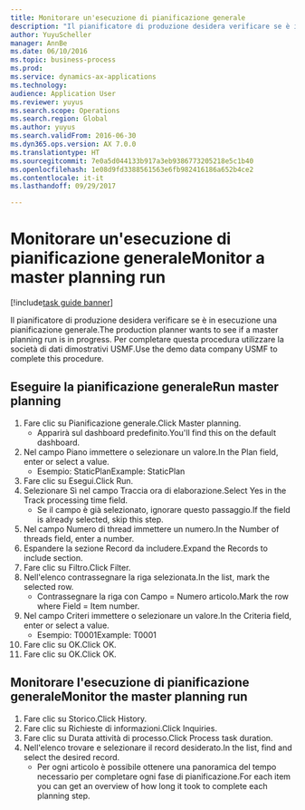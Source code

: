 ```yaml
--- 
title: Monitorare un'esecuzione di pianificazione generale
description: "Il pianificatore di produzione desidera verificare se è in esecuzione una pianificazione generale."
author: YuyuScheller
manager: AnnBe
ms.date: 06/10/2016
ms.topic: business-process
ms.prod: 
ms.service: dynamics-ax-applications
ms.technology: 
audience: Application User
ms.reviewer: yuyus
ms.search.scope: Operations
ms.search.region: Global
ms.author: yuyus
ms.search.validFrom: 2016-06-30
ms.dyn365.ops.version: AX 7.0.0
ms.translationtype: HT
ms.sourcegitcommit: 7e0a5d044133b917a3eb9386773205218e5c1b40
ms.openlocfilehash: 1e08d9fd3388561563e6fb982416186a652b4ce2
ms.contentlocale: it-it
ms.lasthandoff: 09/29/2017

---
```

# <a name="monitor-a-master-planning-run"></a><span data-ttu-id="6d625-103">Monitorare un'esecuzione di pianificazione generale</span><span class="sxs-lookup"><span data-stu-id="6d625-103">Monitor a master planning run</span></span>

[!include[task guide banner](../../includes/task-guide-banner.md)]

<span data-ttu-id="6d625-104">Il pianificatore di produzione desidera verificare se è in esecuzione una pianificazione generale.</span><span class="sxs-lookup"><span data-stu-id="6d625-104">The production planner wants to see if a master planning run is in progress.</span></span> <span data-ttu-id="6d625-105">Per completare questa procedura utilizzare la società di dati dimostrativi USMF.</span><span class="sxs-lookup"><span data-stu-id="6d625-105">Use the demo data company USMF to complete this procedure.</span></span>


## <a name="run-master-planning"></a><span data-ttu-id="6d625-106">Eseguire la pianificazione generale</span><span class="sxs-lookup"><span data-stu-id="6d625-106">Run master planning</span></span>
1. <span data-ttu-id="6d625-107">Fare clic su Pianificazione generale.</span><span class="sxs-lookup"><span data-stu-id="6d625-107">Click Master planning.</span></span>
    * <span data-ttu-id="6d625-108">Apparirà sul dashboard predefinito.</span><span class="sxs-lookup"><span data-stu-id="6d625-108">You'll find this on the default dashboard.</span></span>  
2. <span data-ttu-id="6d625-109">Nel campo Piano immettere o selezionare un valore.</span><span class="sxs-lookup"><span data-stu-id="6d625-109">In the Plan field, enter or select a value.</span></span>
    * <span data-ttu-id="6d625-110">Esempio: StaticPlan</span><span class="sxs-lookup"><span data-stu-id="6d625-110">Example: StaticPlan</span></span>  
3. <span data-ttu-id="6d625-111">Fare clic su Esegui.</span><span class="sxs-lookup"><span data-stu-id="6d625-111">Click Run.</span></span>
4. <span data-ttu-id="6d625-112">Selezionare Sì nel campo Traccia ora di elaborazione.</span><span class="sxs-lookup"><span data-stu-id="6d625-112">Select Yes in the Track processing time field.</span></span>
    * <span data-ttu-id="6d625-113">Se il campo è già selezionato, ignorare questo passaggio.</span><span class="sxs-lookup"><span data-stu-id="6d625-113">If the field is already selected, skip this step.</span></span>  
5. <span data-ttu-id="6d625-114">Nel campo Numero di thread immettere un numero.</span><span class="sxs-lookup"><span data-stu-id="6d625-114">In the Number of threads field, enter a number.</span></span>
6. <span data-ttu-id="6d625-115">Espandere la sezione Record da includere.</span><span class="sxs-lookup"><span data-stu-id="6d625-115">Expand the Records to include section.</span></span>
7. <span data-ttu-id="6d625-116">Fare clic su Filtro.</span><span class="sxs-lookup"><span data-stu-id="6d625-116">Click Filter.</span></span>
8. <span data-ttu-id="6d625-117">Nell'elenco contrassegnare la riga selezionata.</span><span class="sxs-lookup"><span data-stu-id="6d625-117">In the list, mark the selected row.</span></span>
    * <span data-ttu-id="6d625-118">Contrassegnare la riga con Campo = Numero articolo.</span><span class="sxs-lookup"><span data-stu-id="6d625-118">Mark the row where Field = Item number.</span></span>  
9. <span data-ttu-id="6d625-119">Nel campo Criteri immettere o selezionare un valore.</span><span class="sxs-lookup"><span data-stu-id="6d625-119">In the Criteria field, enter or select a value.</span></span>
    * <span data-ttu-id="6d625-120">Esempio: T0001</span><span class="sxs-lookup"><span data-stu-id="6d625-120">Example: T0001</span></span>  
10. <span data-ttu-id="6d625-121">Fare clic su OK.</span><span class="sxs-lookup"><span data-stu-id="6d625-121">Click OK.</span></span>
11. <span data-ttu-id="6d625-122">Fare clic su OK.</span><span class="sxs-lookup"><span data-stu-id="6d625-122">Click OK.</span></span>

## <a name="monitor-the-master-planning-run"></a><span data-ttu-id="6d625-123">Monitorare l'esecuzione di pianificazione generale</span><span class="sxs-lookup"><span data-stu-id="6d625-123">Monitor the master planning run</span></span>
1. <span data-ttu-id="6d625-124">Fare clic su Storico.</span><span class="sxs-lookup"><span data-stu-id="6d625-124">Click History.</span></span>
2. <span data-ttu-id="6d625-125">Fare clic su Richieste di informazioni.</span><span class="sxs-lookup"><span data-stu-id="6d625-125">Click Inquiries.</span></span>
3. <span data-ttu-id="6d625-126">Fare clic su Durata attività di processo.</span><span class="sxs-lookup"><span data-stu-id="6d625-126">Click Process task duration.</span></span>
4. <span data-ttu-id="6d625-127">Nell'elenco trovare e selezionare il record desiderato.</span><span class="sxs-lookup"><span data-stu-id="6d625-127">In the list, find and select the desired record.</span></span>
    * <span data-ttu-id="6d625-128">Per ogni articolo è possibile ottenere una panoramica del tempo necessario per completare ogni fase di pianificazione.</span><span class="sxs-lookup"><span data-stu-id="6d625-128">For each item you can get an overview of how long it took to complete each planning step.</span></span>  


